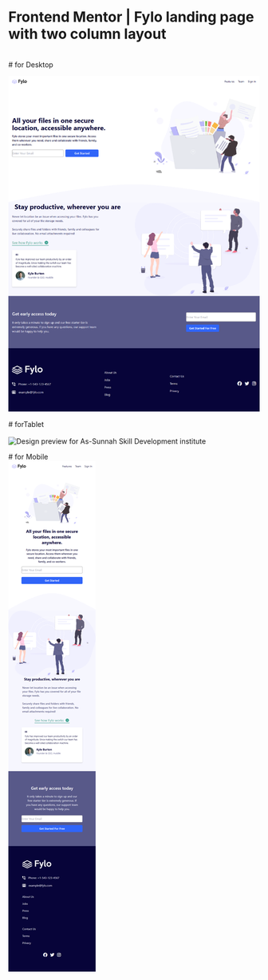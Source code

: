 ﻿# Frontend Mentor | Fylo landing page with two column layout
<br>
﻿# for Desktop 
 
![Design preview for As-Sunnah Skill Development institute](./desktop.png)


﻿# forTablet  
 <br>
![Design preview for As-Sunnah Skill Development institute](./Tab.png)


﻿# for Mobile
 <br>
![Design preview for As-Sunnah Skill Development institute](./mobile.png)
